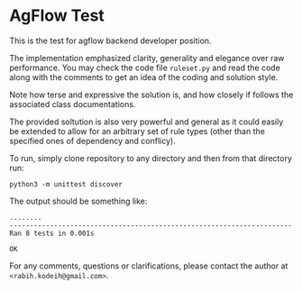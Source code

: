 # AgFlow Test

This is the test for agflow backend developer position. 

The implementation emphasized clarity, generality and elegance over raw performance. 
You may check the code file `ruleset.py` and read the code along with the comments to get an idea of the coding and solution style.

Note how terse and expressive the solution is, and how closely if follows the associated class documentations.

The provided soltution is also very powerful and general as it could easily be extended to allow for an arbitrary set of rule types 
(other than the specified ones of dependency and conflicy). 

To run, simply clone repository to any directory and then from that directory run:

    python3 -m unittest discover
    
The output should be something like:

    ........
    ----------------------------------------------------------------------
    Ran 8 tests in 0.001s
    
    OK

For any comments, questions or clarifications, please contact the author at `<rabih.kodeih@gmail.com>`.